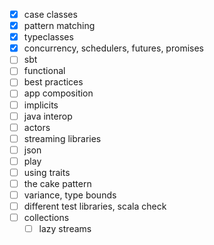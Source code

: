  * [x] case classes 
 * [x] pattern matching
 * [x] typeclasses 
 * [x] concurrency, schedulers, futures, promises 
 * [ ] sbt
 * [ ] functional
 * [ ] best practices
 * [ ] app composition
 * [ ] implicits
 * [ ] java interop
 * [ ] actors
 * [ ] streaming libraries
 * [ ] json
 * [ ] play
 * [ ] using traits
 * [ ] the cake pattern
 * [ ] variance, type bounds
 * [ ] different test libraries, scala check
 * [ ] collections
   * [ ] lazy streams
